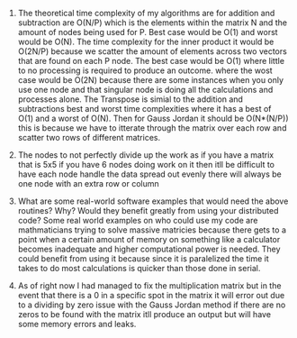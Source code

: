 1) The theoretical time complexity of my algorithms are for addition and subtraction are O(N/P) which is the elements within the matrix N and the amount of nodes being used for P. Best case would be O(1) and worst would be O(N). The time complexity for the inner product it would be O(2N/P) because we scatter the amount of elements across two vectors that are found on each P node. The best case would be O(1) where little to no processing is required to produce an outcome. where the wost case would be O(2N) because there are some instances when you only use one node and that singular node is doing all the calculations and processes alone. The Transpose is simial to the addition and subtractions best and worst time complexities where it has a best of O(1) and a worst of O(N). Then for Gauss Jordan it should be O(N*(N/P)) this is because we have to itterate through the matrix over each row and scatter two rows of different matrices.

2) The nodes to not perfectly divide up the work as if you have a matrix that is 5x5 if you have 6 nodes doing work on it then itll be difficult to have each node handle the data spread out evenly there will always be one node with an extra row or column

3) What are some real-world software examples that would need the above routines? Why? Would they benefit greatly from using your distributed code? Some real world examples on who could use my code are mathmaticians trying to solve massive matricies because there gets to a point when a certain amount of memory on something like a calculator becomes inadequate and higher computational power is needed. They could benefit from using it because since it is paralelized the time it takes to do most calculations is quicker than those done in serial.

4) As of right now I had managed to fix the multiplication matrix but in the event that there is a 0 in a specific spot in the matrix it will error out due to a dividing by zero issue with the Gauss Jordan method if there are no zeros to be found with the matrix itll produce an output but will have some memory errors and leaks.

